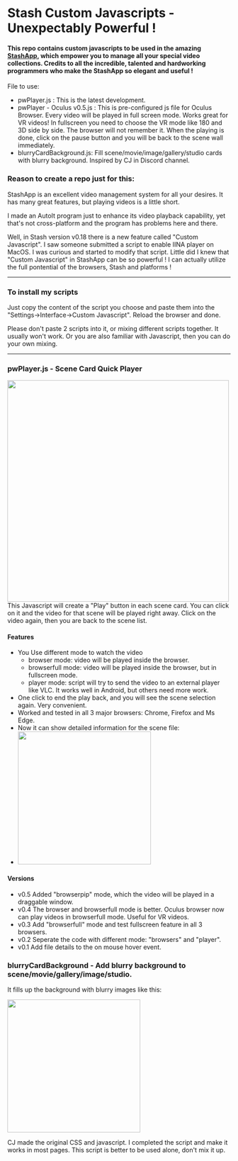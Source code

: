 # Stash Custom Javascripts - Unexpectably Powerful !
<p>
 
#### This repo contains custom javascripts to be used in the amazing [StashApp](https://github.com/stashapp/stash), which empower you to manage all your special video collections. Credits to all the incredible, talented and hardworking programmers who make the StashApp so elegant and useful !
 
File to use:
* pwPlayer.js : This is the latest development.
* pwPlayer - Oculus v0.5.js : This is pre-configured js file for Oculus Browser. Every video will be played in full screen mode. Works great for VR videos! In fullscreen you need to choose the VR mode like 180 and 3D side by side. The browser will not remember it. When the playing is done, click on the pause button and you will be back to the scene wall immediately.
* blurryCardBackground.js: Fill scene/movie/image/gallery/studio cards with blurry background. Inspired by CJ in Discord channel.

### Reason to create a repo just for this:
 
StashApp is an excellent video management system for all your desires. It has many great features, but playing videos is a little short.<p>
I made an AutoIt program just to enhance its video playback capability, yet that's not cross-platform and the program has problems here and there.<p>
Well, in Stash version v0.18 there is a new feature called "Custom Javascript". I saw someone submitted a script to enable IINA player on MacOS. I was curious and started to modify that script. Little did I knew that "Custom Javascript" in StashApp can be so powerful ! I can actually utilize the full pontential of the browsers, Stash and platforms !<p>

-----

### To install my scripts
Just copy the content of the script you choose and paste them into the "Settings->Interface->Custom Javascript". Reload the browser and done.<p>
Please don't paste 2 scripts into it, or mixing different scripts together. It usually won't work. Or you are also familiar with Javascript, then you can do your own mixing.

-----

### pwPlayer.js - Scene Card Quick Player
 <img src="https://user-images.githubusercontent.com/22040708/211264163-5f25f566-8217-4334-9df6-ca742a5e92c5.png" width=500 /> <br>
This Javascript will create a "Play" button in each scene card. You can click on it and the video for that scene will be played right away. Click on the video again, then you are back to the scene list.
#### Features
* You Use different mode to watch the video
  - browser mode: video will be played inside the browser.
  - browserfull mode: video will be played inside the browser, but in fullscreen mode.
  - player mode: script will try to send the video to an external player like VLC. It works well in Android, but others need more work.
* One click to end the play back, and you will see the scene selection again. Very convenient.
* Worked and tested in all 3 major browsers: Chrome, Firefox and Ms Edge.
* Now it can show detailed information for the scene file:
* <img src="https://user-images.githubusercontent.com/22040708/211918593-b30a6f0f-bf06-44b3-96dc-d5bf6599bce2.png" width=300 />
#### Versions
 - v0.5 Added "browserpip" mode, which the video will be played in a draggable window.
 - v0.4 The browser and browserfull mode is better. Oculus browser now can play videos in browserfull mode. Useful for VR videos.
 - v0.3 Add "browserfull" mode and test fullscreen feature in all 3 browsers.
 - v0.2 Seperate the code with different mode: "browsers" and "player".
 - v0.1 Add file details to the on mouse hover event.

### blurryCardBackground - Add blurry background to scene/movie/gallery/image/studio.
It fills up the background with blurry images like this:<p>
<img src="https://i.ytimg.com/vi/yCOrqUA0ws4/maxresdefault.jpg" width=300 /><p>
CJ made the original CSS and javascript. I completed the script and make it works in most pages.
This script is better to be used alone, don't mix it up.



